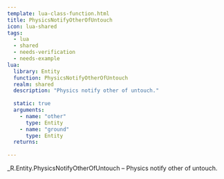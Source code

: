 ```yaml
---
template: lua-class-function.html
title: PhysicsNotifyOtherOfUntouch
icon: lua-shared
tags:
  - lua
  - shared
  - needs-verification
  - needs-example
lua:
  library: Entity
  function: PhysicsNotifyOtherOfUntouch
  realm: shared
  description: "Physics notify other of untouch."
  
  static: true
  arguments:
    - name: "other"
      type: Entity
    - name: "ground"
      type: Entity
  returns:
    
---
```


<div class="lua__search__keywords">
_R.Entity.PhysicsNotifyOtherOfUntouch &#x2013; Physics notify other of untouch.
</div>
